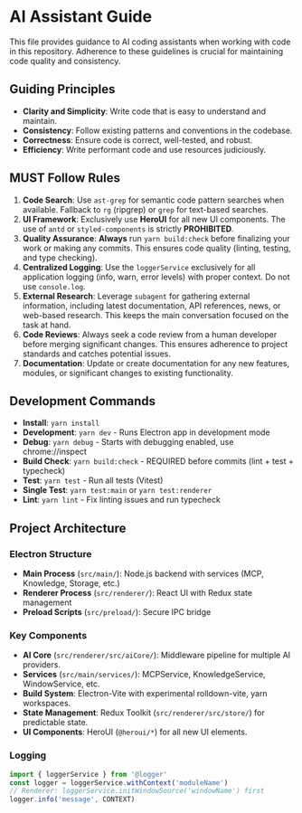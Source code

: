 # AI Assistant Guide

This file provides guidance to AI coding assistants when working with code in this repository. Adherence to these guidelines is crucial for maintaining code quality and consistency.

## Guiding Principles

- **Clarity and Simplicity**: Write code that is easy to understand and maintain.
- **Consistency**: Follow existing patterns and conventions in the codebase.
- **Correctness**: Ensure code is correct, well-tested, and robust.
- **Efficiency**: Write performant code and use resources judiciously.

## MUST Follow Rules

1.  **Code Search**: Use `ast-grep` for semantic code pattern searches when available. Fallback to `rg` (ripgrep) or `grep` for text-based searches.
2.  **UI Framework**: Exclusively use **HeroUI** for all new UI components. The use of `antd` or `styled-components` is strictly **PROHIBITED**.
3.  **Quality Assurance**: **Always** run `yarn build:check` before finalizing your work or making any commits. This ensures code quality (linting, testing, and type checking).
4.  **Centralized Logging**: Use the `loggerService` exclusively for all application logging (info, warn, error levels) with proper context. Do not use `console.log`.
5.  **External Research**: Leverage `subagent` for gathering external information, including latest documentation, API references, news, or web-based research. This keeps the main conversation focused on the task at hand.
6.  **Code Reviews**: Always seek a code review from a human developer before merging significant changes. This ensures adherence to project standards and catches potential issues.
7.  **Documentation**: Update or create documentation for any new features, modules, or significant changes to existing functionality.

## Development Commands

- **Install**: `yarn install`
- **Development**: `yarn dev` - Runs Electron app in development mode
- **Debug**: `yarn debug` - Starts with debugging enabled, use chrome://inspect
- **Build Check**: `yarn build:check` - REQUIRED before commits (lint + test + typecheck)
- **Test**: `yarn test` - Run all tests (Vitest)
- **Single Test**: `yarn test:main` or `yarn test:renderer`
- **Lint**: `yarn lint` - Fix linting issues and run typecheck

## Project Architecture

### Electron Structure
- **Main Process** (`src/main/`): Node.js backend with services (MCP, Knowledge, Storage, etc.)
- **Renderer Process** (`src/renderer/`): React UI with Redux state management
- **Preload Scripts** (`src/preload/`): Secure IPC bridge

### Key Components
- **AI Core** (`src/renderer/src/aiCore/`): Middleware pipeline for multiple AI providers.
- **Services** (`src/main/services/`): MCPService, KnowledgeService, WindowService, etc.
- **Build System**: Electron-Vite with experimental rolldown-vite, yarn workspaces.
- **State Management**: Redux Toolkit (`src/renderer/src/store/`) for predictable state.
- **UI Components**: HeroUI (`@heroui/*`) for all new UI elements.

### Logging
```typescript
import { loggerService } from '@logger'
const logger = loggerService.withContext('moduleName')
// Renderer: loggerService.initWindowSource('windowName') first
logger.info('message', CONTEXT)
```

